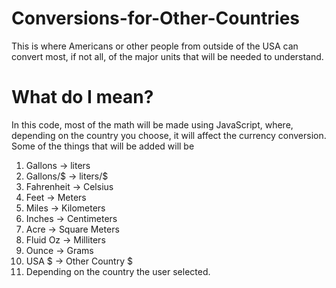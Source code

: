 # Conversions-for-Other-Countries
This is where Americans or other people from outside of the USA can convert most, if not all, of the major units that will be needed to understand. 

# What do I mean?
In this code, most of the math will be made using JavaScript, where, depending on the country you choose, it will affect the currency conversion. 
Some of the things that will be added will be

1. Gallons -> liters
  1. Gallons/$ -> liters/$
2. Fahrenheit -> Celsius
3.  Feet -> Meters
4.  Miles -> Kilometers
5.  Inches -> Centimeters
6.  Acre -> Square Meters
7.  Fluid Oz -> Milliters
8.  Ounce -> Grams
9.  USA $ -> Other Country $
  1. Depending on the country the user selected.
